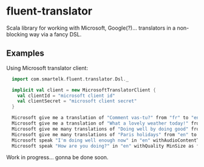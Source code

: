# fluent-translator

Scala library for working with Microsoft, Google(?)... translators in a non-blocking way via a fancy DSL.

Examples
--------------
Using Microsoft translator client:
```scala
  import com.smartelk.fluent.translator.Dsl._

  implicit val client = new MicrosoftTranslatorClient {
    val clientId = "microsoft client id"
    val clientSecret = "microsoft client secret"
  }

  Microsoft give me a translation of "Comment vas-tu?" from "fr" to "en" as future //Future[String]
  Microsoft give me a translation of "What a lovely weather today!" from "en" to "fr" withContentType `text/html` as future //Future[String]
  Microsoft give me many translations of "Doing well by doing good" from "en" to "ru" as future //Future[GetTranslationsResponse]
  Microsoft give me many translations of "Paris holidays" from "en" to "ru" withCategory "general" as future //Future[GetTranslationsResponse]
  Microsoft speak "I'm doing well enough now" in "en" withAudioContentType `audio/mp3` as future //Future[SpeakResponse]
  Microsoft speak "How are you doing?" in "en" withQuality MinSize as future //Future[SpeakResponse]
```

Work in progress... gonna be done soon.
